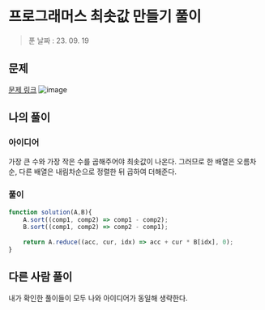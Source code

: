 # 프로그래머스 최솟값 만들기 풀이
> 푼 날짜 : 23. 09. 19
## 문제
[문제 링크](https://school.programmers.co.kr/learn/courses/30/lessons/12941)
![image](https://github.com/makepin2r/TIL/assets/39889583/ab926a26-99b1-437f-b074-1dc76c379bdf)

## 나의 풀이
### 아이디어
가장 큰 수와 가장 작은 수를 곱해주어야 최솟값이 나온다.
그러므로 한 배열은 오름차순, 다른 배열은 내림차순으로 정렬한 뒤 곱하여 더해준다.

### 풀이
```javascript
function solution(A,B){
    A.sort((comp1, comp2) => comp1 - comp2);
    B.sort((comp1, comp2) => comp2 - comp1);
        
    return A.reduce((acc, cur, idx) => acc + cur * B[idx], 0);
}
```

## 다른 사람 풀이
내가 확인한 풀이들이 모두 나와 아이디어가 동일해 생략한다.
